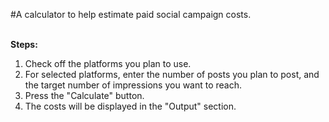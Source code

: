 #A calculator to help estimate paid social campaign costs. </br></br>

**Steps:** </br>

1. Check off the platforms you plan to use. </br>
2. For selected platforms, enter the number of posts you plan to post, and the target number of impressions you want to reach. </br>
3. Press the "Calculate" button. </br>
4. The costs will be displayed in the "Output" section. </br>
